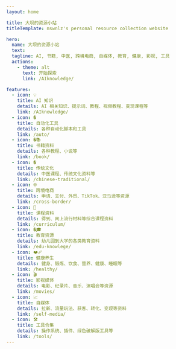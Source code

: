 ```yaml
---
layout: home

title: 大坝的资源小站
titleTemplate: mswnlz's personal resource collection website

hero:
  name: 大坝的资源小站
  text: 
  tagline: AI, 书籍, 中医, 跨境电商, 自媒体, 教育, 健康, 影视, 工具
  actions:
    - theme: alt
      text: 开始探索
      link: /AIknowledge/

features:
  - icon: 💡
    title: AI 知识
    details: AI 相关知识、提示词、教程、视频教程、变现课程等
    link: /AIknowledge/
  - icon: �
    title: 自动化工具
    details: 各种自动化脚本和工具
    link: /auto/
  - icon: �📚
    title: 书籍资料
    details: 各种教程、小说等
    link: /book/
  - icon: �️
    title: 传统文化
    details: 中医课程、传统文化资料等
    link: /chinese-traditional/
  - icon: 🌐
    title: 跨境电商
    details: 申请、支付、外贸、TikTok、亚马逊等资源
    link: /cross-border/
  - icon: 📝
    title: 课程资料
    details: 得到、网上流行材料等综合课程资料
    link: /curriculum/
  - icon: �🎓
    title: 教育资源
    details: 幼儿园到大学的各类教育资料
    link: /edu-knowlege/
  - icon: ❤️‍🩹
    title: 健康养生
    details: 健身、锻炼、饮食、营养、健康、睡眠等
    link: /healthy/
  - icon: 🎬
    title: 影视媒体
    details: 电影、纪录片、音乐、演唱会等资源
    link: /movies/
  - icon: 📈
    title: 自媒体
    details: 拉新、流量玩法、获客、转化、变现等资料
    link: /self-media/
  - icon: 🛠️
    title: 工具合集
    details: 操作系统、插件、绿色破解版工具等
    link: /tools/
---
```


